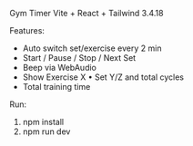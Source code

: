 Gym Timer Vite + React + Tailwind 3.4.18

Features:
- Auto switch set/exercise every 2 min
- Start / Pause / Stop / Next Set
- Beep via WebAudio
- Show Exercise X • Set Y/Z and total cycles
- Total training time

Run:
1. npm install
2. npm run dev
